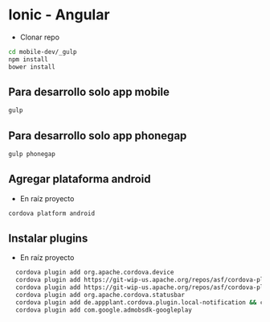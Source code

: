 Ionic - Angular
===========

- Clonar repo

```sh
cd mobile-dev/_gulp
npm install
bower install
```

Para desarrollo solo app mobile
----
```sh
gulp
```

Para desarrollo solo app phonegap
----
```sh
gulp phonegap
```

Agregar plataforma android
----

- En raíz proyecto
```sh
cordova platform android
```

Instalar plugins
----

- En raíz proyecto
```sh
  cordova plugin add org.apache.cordova.device
  cordova plugin add https://git-wip-us.apache.org/repos/asf/cordova-plugin-file.git
  cordova plugin add https://git-wip-us.apache.org/repos/asf/cordova-plugin-file-transfer.git
  cordova plugin add org.apache.cordova.statusbar
  cordova plugin add de.appplant.cordova.plugin.local-notification && cordova prepare
  cordova plugin add com.google.admobsdk-googleplay
```